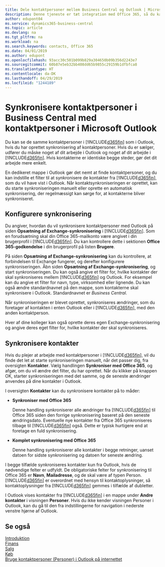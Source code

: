 ```yaml
---
title: Dele kontaktpersoner mellem Business Central og Outlook | Microsoft Docs
description: Denne tjeneste er tæt integration med Office 365, så du kan dele kontaktpersoner mellem Outlook og Business Central.
author: edupont04
ms.service: dynamics365-business-central
ms.topic: article
ms.devlang: na
ms.tgt_pltfrm: na
ms.workload: na
ms.search.keywords: contacts, Office 365
ms.date: 04/01/2019
ms.author: edupont
ms.openlocfilehash: 93acc30c501b099b829a304650b09b356d2243e7
ms.sourcegitcommit: 60b87e5eb32bb408dd65b9855c29159b1dfbfca8
ms.translationtype: HT
ms.contentlocale: da-DK
ms.lasthandoff: 04/29/2019
ms.locfileid: "1244189"
---
```

# <a name="synchronize-contacts-in-business-central-with-contacts-in-microsoft-outlook"></a>Synkronisere kontaktpersoner i Business Central med kontaktpersoner i Microsoft Outlook
Du kan se de samme kontaktpersoner i [!INCLUDE[d365fin](includes/d365fin_md.md)] som i Outlook, hvis du har oprettet synkronisering af kontaktpersoner. Hvis du er sælger, udfører du måske noget af dit arbejde i Outlook og noget af dit arbejde i [!INCLUDE[d365fin](includes/d365fin_md.md)]. Hvis kontakterne er identiske begge steder, gør det dit arbejde mere enkelt.  

En dedikeret mappe i Outlook gør det nemt at finde kontaktpersoner, og du kan indstille et filter til at synkronisere de kontakter fra [!INCLUDE[d365fin](includes/d365fin_md.md)], som du vil have vist i Outlook. Når kontaktsynkroniseringen er oprettet, kan du starte synkroniseringen manuelt eller oprette en automatisk synkronisering, der regelmæssigt kan sørge for, at kontakterne bliver synkroniseret.  

## <a name="set-up-synchronization"></a>Konfigurere synkronisering
Du angiver, hvordan du vil synkronisere kontaktpersoner med Outlook på siden **Opsætning af Exchange-synkronisering** i [!INCLUDE[d365fin](includes/d365fin_md.md)]. Som en forudsætning skal din Office 365-mailkonto være angivet i din brugerprofil i [!INCLUDE[d365fin](includes/d365fin_md.md)]. Du kan kontrollere dette i sektionen **Office 365-godkendelse** i din brugerprofil på listen **Brugere**.  

På siden **Opsætning af Exchange-synkronisering** kan du kontrollere, at forbindelsen til Exchange fungerer, og derefter konfigurere synkroniseringen. Åbn siden **Opsætning af Exchange-synkronisering**, og start synkroniseringen. Du kan også angive et filter for, hvilke kontakter der skal synkroniseres mellem [!INCLUDE[d365fin](includes/d365fin_md.md)] og Outlook. For eksempel kan du angive et filter for navn, type, virksomhed eller lignende. Du kan også ændre standardnavnet på den mappe, som kontakterne skal synkronisere i Outlook. Standardnavnet er *Business Central*.  

Når synkroniseringen er blevet oprettet, synkroniseres ændringer, som du foretager af kontakten i enten Outlook eller i [!INCLUDE[d365fin](includes/d365fin_md.md)], med den anden kontaktperson.  

Hver af dine kolleger kan også oprette deres egen Exchange-synkronisering og angive deres eget filter for, hvilke kontakter der skal synkroniseres.  

## <a name="synchronize-contacts"></a>Synkronisere kontakter
Hvis du plejer at arbejde med kontaktpersoner i [!INCLUDE[d365fin](includes/d365fin_md.md)], vil du finde det let at starte synkroniseringen manuelt, når det passer dig, fra oversigten **Kontakter**. Vælg handlingen **Synkroniser med Office 365**, og afgør, om du vil ændre det filter, du har oprettet. Når du klikker på knappen OK, starter synkroniseringen med det samme, og de seneste ændringer anvendes på dine kontakter i Outlook.  

I oversigten **Kontakter** kan du synkronisere kontakter på to måder:

* **Synkroniser med Office 365**

  Denne handling synkroniserer alle ændringer fra [!INCLUDE[d365fin](includes/d365fin_md.md)] til Office 365 siden den forrige synkronisering baseret på den seneste ændringsdato. Eventuelle nye kontakter fra Office 365 synkroniseres tilbage til [!INCLUDE[d365fin](includes/d365fin_md.md)] også. Dette er typisk hurtigere end at foretage en fuld synkronisering.  

* **Komplet synkronisering med Office 365**

  Denne handling synkroniserer alle kontakter i begge retninger, uanset datoen for sidste synkronisering og datoen for seneste ændring.  

I begge tilfælde synkroniseres kontakter kun fra Outlook, hvis de nødvendige felter er udfyldt. De obligatoriske felter for synkronisering til Office 365 er **Navn**, **Mailadresse**, og de skal være af typen Person. [!INCLUDE[d365fin](includes/d365fin_md.md)] er overordnet med hensyn til kontaktoplysninger, så kontaktoplysninger fra [!INCLUDE[d365fin](includes/d365fin_md.md)] gemmes i tilfælde af dubletter.  

I Outlook vises kontakter fra [!INCLUDE[d365fin](includes/d365fin_md.md)] i en mappe under **Andre kontakter** i visningen **Personer**. Hvis du ikke kender visningen Personer i Outlook, kan du gå til den fra indstillingerne for navigation i nederste venstre hjørne af Outlook.  

## <a name="see-also"></a>Se også
[Introduktion](product-get-started.md)  
[Finans](finance.md)  
[Salg](sales-manage-sales.md)  
[Køb](purchasing-manage-purchasing.md)  
[Bruge kontaktpersoner (Personer) i Outlook på internettet](https://support.office.com/en-us/article/Using-contacts-People-in-Outlook-on-the-web-1e3438c7-26b2-420c-87de-3cea9d31b5cb?appver=OWB150)  
